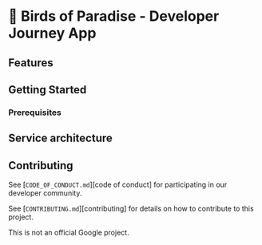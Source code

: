 # 🌺 Birds of Paradise - Developer Journey App

## Features

## Getting Started

### Prerequisites

## Service architecture

## Contributing

See [`CODE_OF_CONDUCT.md`][code of conduct] for participating in our developer
community.

See [`CONTRIBUTING.md`][contributing] for details on how to contribute to this
project.

This is not an official Google project.
